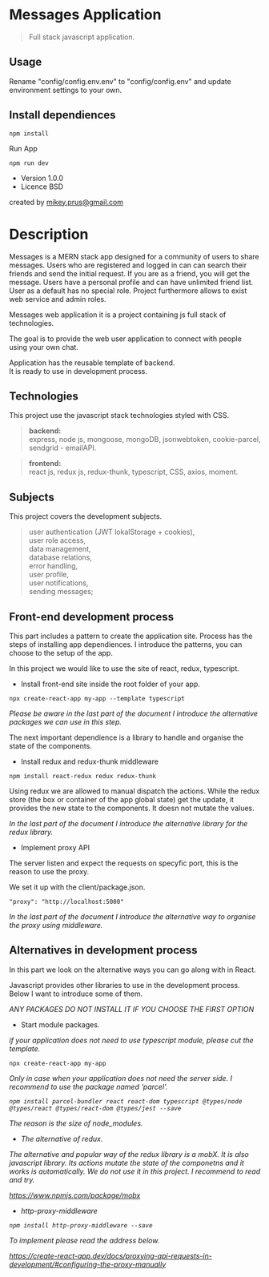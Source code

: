 # Messages Application

> Full stack javascript application.

## Usage
Rename "config/config.env.env" to "config/config.env" and update environment settings to your own.

## Install dependiences
```
npm install
```
Run App
```
npm run dev
```

- Version 1.0.0
- Licence BSD

created by mikey.prus@gmail.com

# Description
Messages is a MERN stack app designed for a community of users to share messages. Users who are registered and logged in can can search their friends and send the initial request. If you are as a friend, you will get the message. Users have a personal profile and can have unlimited friend list. User as a default has no special role. Project furthermore allows to exist web service and admin roles.

Messages web application it is a project containing js full stack of technologies.

The goal is to provide the web user application to connect with people using your own chat.

Application has the reusable template of backend. \
It is ready to use in development process.

## Technologies
This project use the javascript stack technologies styled with CSS.

> <b>backend:</b>\
express, node js, mongoose, mongoDB, jsonwebtoken, cookie-parcel, sendgrid - emailAPI.

> <b>frontend:</b>\
react js, redux js, redux-thunk, typescript, CSS, axios, moment.

## Subjects

This project covers the development subjects.

> user authentication (JWT lokalStorage + cookies),\
user role access,\
data management,\
database relations,\
error handling,\
user profile,\
user notifications,\
sending messages;

## Front-end development process
This part includes a pattern to create the application site. Process has the steps of installing app dependiences. I introduce the patterns, you can choose to the setup of the app.

In this project we would like to use the site of react, redux, typescript.

* Install front-end site inside the root folder of your app.
```
npx create-react-app my-app --template typescript
```
<i>Please be aware in the last part of the document I introduce the alternative packages we can use in this step.</i>

The next important dependience is a library to handle and organise the state of the components. 
* Install redux and redux-thunk middleware
```
npm install react-redux redux redux-thunk
```
Using redux we are allowed to manual dispatch the actions. While the redux store (the box or container of the app global state) get the update, it provides the new state to the components. It doesn not mutate the values.

<i>In the last part of the document I introduce the alternative library for the redux library.</i>

* Implement proxy API

The server listen and expect the requests on specyfic port, this is the reason to use the proxy.

We set it up with the client/package.json.

```
"proxy": "http://localhost:5000"
```
<i>In the last part of the document I introduce the alternative way to organise the proxy using middleware.</i>

## Alternatives in development process
In this part we look on the alternative ways you can go along with in React.

Javascript provides other libraries to use in the development process. \
Below I want to introduce some of them.

<i>ANY PACKAGES DO NOT INSTALL IT IF YOU CHOOSE THE FIRST OPTION</i>

* Start module packages.

<i>if your application does not need to use typescript module, please cut the template.</i>
```
npx create-react-app my-app
```
<i>Only in case when your application does not need the server side. I recommend to use the package named 'parcel'.
```
npm install parcel-bundler react react-dom typescript @types/node @types/react @types/react-dom @types/jest --save
```
<i>The reason is the size of node_modules.</i>

* The alternative of redux.

<i>The alternative and popular way of the redux library is a mobX. It is also javascript library. Its actions mutate the state of the componetns and it works is automatically.</i>
<i>We do not use it in this project.
I recommend to read and try.</i>

<i>https://www.npmjs.com/package/mobx</i>

* http-proxy-middleware

```
npm install http-proxy-middleware --save
```
To implement please read the address below.

<i>https://create-react-app.dev/docs/proxying-api-requests-in-development/#configuring-the-proxy-manually</i>


